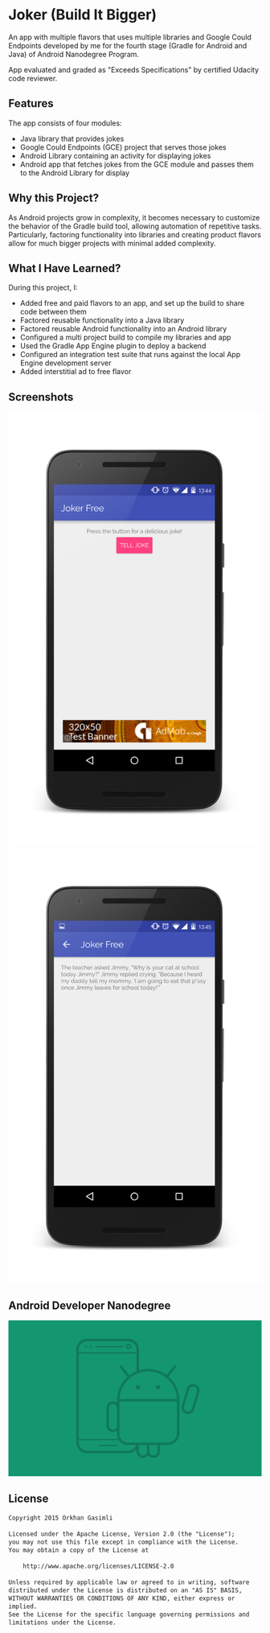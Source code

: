 # Joker (Build It Bigger)
An app with multiple flavors that uses multiple libraries and Google Could Endpoints developed by me for the fourth stage (Gradle for Android and Java) of Android Nanodegree Program.

App evaluated and graded as "Exceeds Specifications" by certified Udacity code reviewer.

## Features

The app consists of four modules:
* Java library that provides jokes
* Google Could Endpoints (GCE) project that serves those jokes
* Android Library containing an activity for displaying jokes
* Android app that fetches jokes from the GCE module and passes them to the Android Library for display

## Why this Project?

As Android projects grow in complexity, it becomes necessary to customize the behavior of the Gradle build tool, allowing automation of repetitive tasks. Particularly, factoring functionality into libraries and creating product flavors allow for much bigger projects with minimal added complexity.

## What I Have Learned?

During this project, I:

* Added free and paid flavors to an app, and set up the build to share code between them
* Factored reusable functionality into a Java library
* Factored reusable Android functionality into an Android library
* Configured a multi project build to compile my libraries and app
* Used the Gradle App Engine plugin to deploy a backend
* Configured an integration test suite that runs against the local App Engine development server
* Added interstitial ad to free flavor

## Screenshots

![screen](screenshots/main_phone.png)
![screen](screenshots/detail_phone.png)

## Android Developer Nanodegree
[![udacity][1]][2]

[1]: screenshots/nanodegree.png
[2]: https://www.udacity.com/course/android-developer-nanodegree--nd801

## License

    Copyright 2015 Orkhan Gasimli

    Licensed under the Apache License, Version 2.0 (the "License");
    you may not use this file except in compliance with the License.
    You may obtain a copy of the License at

        http://www.apache.org/licenses/LICENSE-2.0

    Unless required by applicable law or agreed to in writing, software
    distributed under the License is distributed on an "AS IS" BASIS,
    WITHOUT WARRANTIES OR CONDITIONS OF ANY KIND, either express or implied.
    See the License for the specific language governing permissions and
    limitations under the License.
